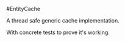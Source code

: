 #EntityCache

A thread safe generic cache implementation.

With concrete tests to prove it's working.
